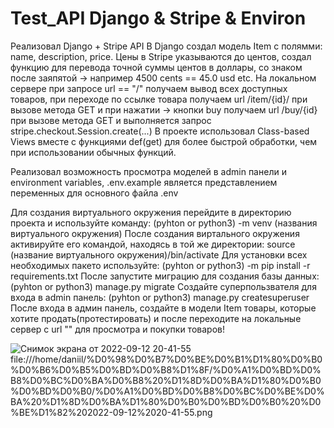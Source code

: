 # Test_API Django & Stripe & Environ

Реализовал  Django + Stripe API
В Django  создал модель Item с полямми: name, description, price. Цены в Stripe указываются до центов, создал функцию для перевода точной суммы центов в доллары, со знаком после заяпятой ->
 например 4500 cents == 45.0 usd etc.
На локальном сервере при запросе url == "/" получаем вывод всех доступных товаров, при переходе по ссылке товара получаем url /item/{id}/ при вызове метода GET и при нажатии ->
кнопки buy получаем url /buy/{id} при вызове метода GET и выполняется запрос stripe.checkout.Session.create(...)
В проекте использовал Class-based Views вместе с функциями def(get) для более быстрой обработки, чем при использовании обычных функций.

Реализовал возможность просмотра моделей в admin панели и environment variables, .env.example является представлением переменных для основного файла .env


Для создания виртуального окружения перейдите в директорию проекта и  используйте команду: (pyhton or python3) -m venv (названия виртуального окружения)
После создания виртального окружения активируйте его командой, находясь в той же директории: source (название виртуального окружения)/bin/activate 
Для установки всех необходимых пакето используйте: (pyhton or python3) -m pip install -r requirements.txt
После запустите миграцию для создания базы данных: (pyhton or python3) manage.py migrate
Создайте суперпользвателя для входа в admin панель: (pyhton or python3) manage.py createsuperuser
После входа в админ панель, создайте в модели Item товары, которые хотите продать(протестировать) и после переходите на локальные сервер с url "" для просмотра и покупки товаров!

![Снимок экрана от 2022-09-12 20-41-55](https://user-images.githubusercontent.com/92216309/189732636-37795461-43c9-41f5-a4b5-242671e20029.png)
 file:///home/daniil/%D0%98%D0%B7%D0%BE%D0%B1%D1%80%D0%B0%D0%B6%D0%B5%D0%BD%D0%B8%D1%8F/%D0%A1%D0%BD%D0%B8%D0%BC%D0%BA%D0%B8%20%D1%8D%D0%BA%D1%80%D0%B0%D0%BD%D0%B0/%D0%A1%D0%BD%D0%B8%D0%BC%D0%BE%D0%BA%20%D1%8D%D0%BA%D1%80%D0%B0%D0%BD%D0%B0%20%D0%BE%D1%82%202022-09-12%2020-41-55.png
